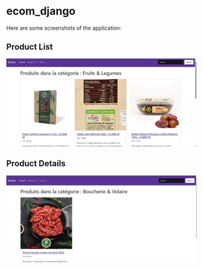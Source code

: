 # ecom_django

Here are some screenshots of the application:

## Product List

![Product List](ecommerce\images\products\image1.jpeg)

## Product Details

![Product Details](ecommerce\images\products\image2.jpeg)
